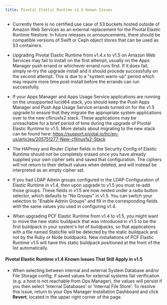 ```yaml
---
title: Pivotal Elastic Runtime v1.5 Known Issues
---
```


* Currently there is no certified use case of S3 buckets hosted outside of Amazon Web Services as an external replacement for the Pivotal Elastic Runtime filestore. In future releases or announcements, there should be compatible versions of Swift or Ceph object stores that can be used as S3 containers.

* Upgrading Pivotal Elastic Runtime from v1.4.x to v1.5 on Amazon Web Services may fail to install on the first attempt, usually on the Apps Manager push errand or whichever errand runs first. If it does fail, simply re-try the upgrade install and it should procede successfully on the second attempt. This is due to a "system warm-up" period which may require more time post-install before the errands can run successfully.

* If your Apps Manager and Apps Usage Service applications are running on the unsupported lucid64 stack, you should keep the Push Apps Manager and Push App Usage Service errands turned on for the v1.5 upgrade to ensure that they migrate the appropriate system applications over to the new cflinuxfs2 stack. These applications may be unreachable for a brief period of time during the upgrade of Pivotal Elastic Runtime to v1.5. More details about migrating to the new stack can be found here: https://support.pivotal.io/hc/en-us/articles/205751277-New-cflinuxfs2-Stack

* The HAProxy and Router Cipher fields in the Security Config of Elastic Runtime should not be completely erased once you have already supplied your own cipher sets and saved that configuration. The ciphers will not return to their default values when deleted, and will instead be interpreted as an empty cipher set.

* If you had LDAP Admin groups configured in the LDAP Configuration of Elastic Runtime in v1.4, then upon upgrade to v1.5 you must re-add those groups. These fields in v1.5 are now nested under a radio button selector, which defaults to "No Groups" in v1.5. You can switch your selection to "Enable Admin Groups" and fill in the corresponding fields with the same values you used in configuring v1.4.

* When upgrading PCF Elastic Runtime from v1.4 to v1.5, you might want to move the new static buildpack that was introduced in v1.5 to be the first buildpack in your system's list of buildpacks, so that applications with a file named Staticfile will be detected by the static buildpack and not by the Ruby or Node buildpacks. New installations of PCF Elastic Runtime v1.5 will have this static buildpack positioned at the front of the list automatically.

#### Pivotal Elastic Runtime v1.4 Known Issues That Still Apply in v1.5

* When selecting between internal and external System Database and/or File Storage config, if saved values for external systems fail verification (e.g. a host is not reachable from Ops Manager), the values will persist if you then select 'Internal Databases' or 'Internal File Store'. To resolve this issue, return to your Ops Manager Installation Dashboard and click **Revert**, located in the upper right corner of the page.

